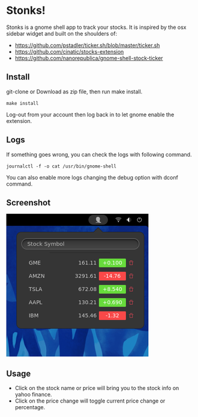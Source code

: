 # Stonks!

Stonks is a gnome shell app to track your stocks.
It is inspired by the osx sidebar widget and built on the shoulders of:
- https://github.com/pstadler/ticker.sh/blob/master/ticker.sh
- https://github.com/cinatic/stocks-extension
- https://github.com/nanorepublica/gnome-shell-stock-ticker

## Install
git-clone or Download as zip file, then run make install. 
```
make install
```

Log-out from your account then log back in to let gnome enable the extension.

## Logs
If something goes wrong, you can check the logs with following command.

```
journalctl -f -o cat /usr/bin/gnome-shell
```
You can also enable more logs changing the debug option with dconf command.

## Screenshot
![alt text](screenshots/scr-1.png)

## Usage
- Click on the stock name or price will bring you to the stock info on yahoo finance.
- Click on the price change will toggle current price change or percentage.
